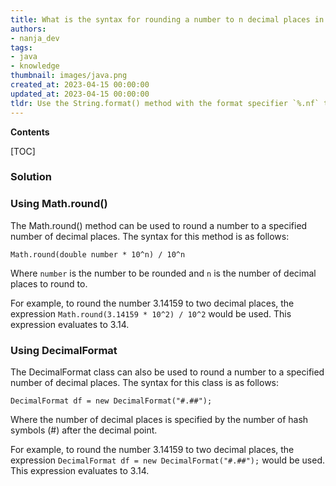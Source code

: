 ```yaml
---
title: What is the syntax for rounding a number to n decimal places in java?
authors:
- nanja_dev
tags:
- java
- knowledge
thumbnail: images/java.png
created_at: 2023-04-15 00:00:00
updated_at: 2023-04-15 00:00:00
tldr: Use the String.format() method with the format specifier `%.nf` to round a number to n decimal places in Java.
---
```


**Contents**

[TOC]

### Solution

### Using Math.round()

The Math.round() method can be used to round a number to a specified number of decimal places. The syntax for this method is as follows:

`Math.round(double number * 10^n) / 10^n`

Where `number` is the number to be rounded and `n` is the number of decimal places to round to.

For example, to round the number 3.14159 to two decimal places, the expression `Math.round(3.14159 * 10^2) / 10^2` would be used. This expression evaluates to 3.14.

### Using DecimalFormat

The DecimalFormat class can also be used to round a number to a specified number of decimal places. The syntax for this class is as follows:

`DecimalFormat df = new DecimalFormat("#.##");`

Where the number of decimal places is specified by the number of hash symbols (#) after the decimal point.

For example, to round the number 3.14159 to two decimal places, the expression `DecimalFormat df = new DecimalFormat("#.##");` would be used. This expression evaluates to 3.14.
